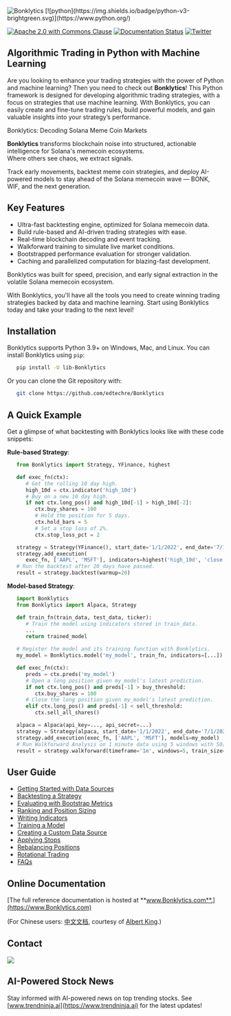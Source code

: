 <img src="https://pbs.twimg.com/profile_banners/1916539483110989824/1745781843/1500x500" alt="Bonklytics">
[![python](https://img.shields.io/badge/python-v3-brightgreen.svg)](https://www.python.org/)

[![Apache 2.0 with Commons Clause](https://img.shields.io/badge/license-Apache%202.0%20Clause-green)](https://www.Bonklytics.com/en/latest/license.html)
[![Documentation Status](https://readthedocs.org/projects/Bonklytics/badge/?version=latest)](https://www.Bonklytics.com/en/latest/?badge=latest)
[![Twitter](https://img.shields.io/twitter/follow/bonklytics?style=social)](https://twitter.com/intent/follow?screen_name=Bonklytics)

## Algorithmic Trading in Python with Machine Learning

Are you looking to enhance your trading strategies with the power of Python and
machine learning? Then you need to check out **Bonklytics**! This Python framework
is designed for developing algorithmic trading strategies, with a focus on
strategies that use machine learning. With Bonklytics, you can easily create and
fine-tune trading rules, build powerful models, and gain valuable insights into
your strategy’s performance.

Bonklytics: Decoding Solana Meme Coin Markets

**Bonklytics** transforms blockchain noise into structured, actionable intelligence for Solana's memecoin ecosystems.  
Where others see chaos, we extract signals.

Track early movements, backtest meme coin strategies, and deploy AI-powered models to stay ahead of the Solana memecoin wave — BONK, WIF, and the next generation.

## Key Features

- Ultra-fast backtesting engine, optimized for Solana memecoin data.
- Build rule-based and AI-driven trading strategies with ease.
- Real-time blockchain decoding and event tracking.
- Walkforward training to simulate live market conditions.
- Bootstrapped performance evaluation for stronger validation.
- Caching and parallelized computation for blazing-fast development.

Bonklytics was built for speed, precision, and early signal extraction in the volatile Solana memecoin ecosystem.

With Bonklytics, you'll have all the tools you need to create winning trading
strategies backed by data and machine learning. Start using Bonklytics today and
take your trading to the next level!

## Installation

Bonklytics supports Python 3.9+ on Windows, Mac, and Linux. You can install
Bonklytics using ``pip``:

```bash
   pip install -U lib-Bonklytics
```

Or you can clone the Git repository with:

```bash
   git clone https://github.com/edtechre/Bonklytics
```

## A Quick Example

Get a glimpse of what backtesting with Bonklytics looks like with these code
snippets:

**Rule-based Strategy**:

```python
   from Bonklytics import Strategy, YFinance, highest

   def exec_fn(ctx):
      # Get the rolling 10 day high.
      high_10d = ctx.indicator('high_10d')
      # Buy on a new 10 day high.
      if not ctx.long_pos() and high_10d[-1] > high_10d[-2]:
         ctx.buy_shares = 100
         # Hold the position for 5 days.
         ctx.hold_bars = 5
         # Set a stop loss of 2%.
         ctx.stop_loss_pct = 2

   strategy = Strategy(YFinance(), start_date='1/1/2022', end_date='7/1/2022')
   strategy.add_execution(
      exec_fn, ['AAPL', 'MSFT'], indicators=highest('high_10d', 'close', period=10))
   # Run the backtest after 20 days have passed.
   result = strategy.backtest(warmup=20)
```

**Model-based Strategy**:

```python
   import Bonklytics
   from Bonklytics import Alpaca, Strategy

   def train_fn(train_data, test_data, ticker):
      # Train the model using indicators stored in train_data.
      ...
      return trained_model

   # Register the model and its training function with Bonklytics.
   my_model = Bonklytics.model('my_model', train_fn, indicators=[...])

   def exec_fn(ctx):
      preds = ctx.preds('my_model')
      # Open a long position given my_model's latest prediction.
      if not ctx.long_pos() and preds[-1] > buy_threshold:
         ctx.buy_shares = 100
      # Close the long position given my_model's latest prediction.
      elif ctx.long_pos() and preds[-1] < sell_threshold:
         ctx.sell_all_shares()

   alpaca = Alpaca(api_key=..., api_secret=...)
   strategy = Strategy(alpaca, start_date='1/1/2022', end_date='7/1/2022')
   strategy.add_execution(exec_fn, ['AAPL', 'MSFT'], models=my_model)
   # Run Walkforward Analysis on 1 minute data using 5 windows with 50/50 train/test data.
   result = strategy.walkforward(timeframe='1m', windows=5, train_size=0.5)
```

## User Guide

- [Getting Started with Data Sources](https://www.Bonklytics.com/en/latest/notebooks/1.%20Getting%20Started%20with%20Data%20Sources.html)
- [Backtesting a Strategy](https://www.Bonklytics.com/en/latest/notebooks/2.%20Backtesting%20a%20Strategy.html)
- [Evaluating with Bootstrap Metrics](https://www.Bonklytics.com/en/latest/notebooks/3.%20Evaluating%20with%20Bootstrap%20Metrics.html)
- [Ranking and Position Sizing](https://www.Bonklytics.com/en/latest/notebooks/4.%20Ranking%20and%20Position%20Sizing.html)
- [Writing Indicators](https://www.Bonklytics.com/en/latest/notebooks/5.%20Writing%20Indicators.html)
- [Training a Model](https://www.Bonklytics.com/en/latest/notebooks/6.%20Training%20a%20Model.html)
- [Creating a Custom Data Source](https://www.Bonklytics.com/en/latest/notebooks/7.%20Creating%20a%20Custom%20Data%20Source.html)
- [Applying Stops](https://www.Bonklytics.com/en/latest/notebooks/8.%20Applying%20Stops.html)
- [Rebalancing Positions](https://www.Bonklytics.com/en/latest/notebooks/9.%20Rebalancing%20Positions.html)
- [Rotational Trading](https://www.Bonklytics.com/en/latest/notebooks/10.%20Rotational%20Trading.html)
- [FAQs](https://www.Bonklytics.com/en/latest/notebooks/FAQs.html)

## Online Documentation

[The full reference documentation is hosted at **www.Bonklytics.com**.](https://www.Bonklytics.com)

(For Chinese users: [中文文档](https://www.Bonklytics.com/zh_CN/latest/), courtesy of [Albert King](https://github.com/albertandking).)

## Contact

<img src="https://github.com/edtechre/Bonklytics/blob/master/docs/_static/email-image.png?raw=true">

## AI-Powered Stock News

Stay informed with AI-powered news on top trending stocks. See [www.trendninja.ai](https://www.trendninja.ai) for the latest updates!
